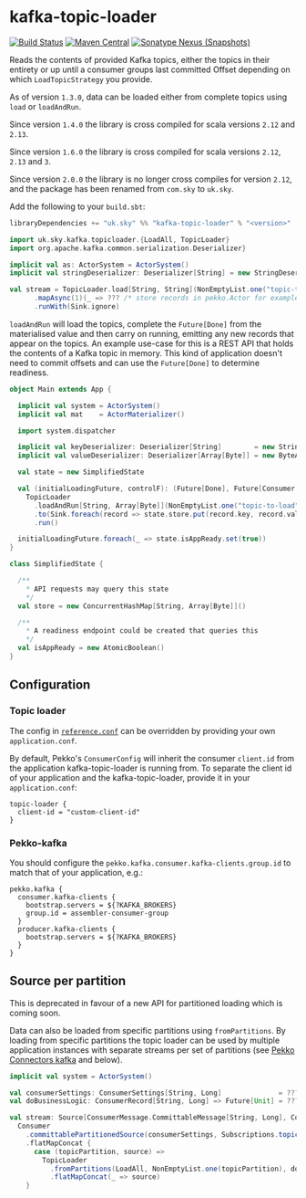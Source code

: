 # kafka-topic-loader

[![Build Status](https://app.travis-ci.com/sky-uk/kafka-topic-loader.svg?branch=master)](https://app.travis-ci.com/sky-uk/kafka-topic-loader)
[![Maven Central](https://img.shields.io/maven-central/v/uk.sky/kafka-topic-loader_2.13?color=orange)](https://mvnrepository.com/artifact/uk.sky/kafka-topic-loader)
[![Sonatype Nexus (Snapshots)](https://img.shields.io/nexus/s/uk.sky/kafka-topic-loader_2.13?label=snapshot&server=https%3A%2F%2Fs01.oss.sonatype.org)](https://s01.oss.sonatype.org/content/repositories/snapshots/uk/sky/kafka-topic-loader_2.13/)

Reads the contents of provided Kafka topics, either the topics in their entirety or up until a consumer groups last committed Offset depending on which `LoadTopicStrategy` you provide.

As of version `1.3.0`, data can be loaded either from complete topics using `load` or `loadAndRun`.

Since version `1.4.0` the library is cross compiled for scala versions `2.12` and `2.13`.

Since version `1.6.0` the library is cross compiled for scala versions `2.12`, `2.13` and `3`.

Since version `2.0.0` the library is no longer cross compiles for version `2.12`, and the package has been renamed from `com.sky` to `uk.sky`.

Add the following to your `build.sbt`:

```scala
libraryDependencies += "uk.sky" %% "kafka-topic-loader" % "<version>"
```

```scala
import uk.sky.kafka.topicloader.{LoadAll, TopicLoader}
import org.apache.kafka.common.serialization.Deserializer}

implicit val as: ActorSystem = ActorSystem()
implicit val stringDeserializer: Deserializer[String] = new StringDeserializer

val stream = TopicLoader.load[String, String](NonEmptyList.one("topic-to-load"), LoadAll)
      .mapAsync(1)(_ => ??? /* store records in pekko.Actor for example */)
      .runWith(Sink.ignore)
```

`loadAndRun` will load the topics, complete the `Future[Done]` from the materialised value and then carry on
running, emitting any new records that appear on the topics. An example use-case for this is a REST API that holds the
contents of a Kafka topic in memory. This kind of application doesn't need to commit offsets and can use the `Future[Done]` to determine readiness.

```scala
object Main extends App {

  implicit val system = ActorSystem()
  implicit val mat    = ActorMaterializer()

  import system.dispatcher

  implicit val keyDeserializer: Deserializer[String]        = new StringDeserializer
  implicit val valueDeserializer: Deserializer[Array[Byte]] = new ByteArrayDeserializer

  val state = new SimplifiedState

  val (initialLoadingFuture, controlF): (Future[Done], Future[Consumer.Control]) =
    TopicLoader
      .loadAndRun[String, Array[Byte]](NonEmptyList.one("topic-to-load"))
      .to(Sink.foreach(record => state.store.put(record.key, record.value)))
      .run()

  initialLoadingFuture.foreach(_ => state.isAppReady.set(true))
}

class SimplifiedState {

  /**
    * API requests may query this state
    */
  val store = new ConcurrentHashMap[String, Array[Byte]]()

  /**
    * A readiness endpoint could be created that queries this
    */
  val isAppReady = new AtomicBoolean()
}
```

## Configuration

### Topic loader

The config in [`reference.conf`](src/main/resources/reference.conf) can be overridden by providing your own `application.conf`.

By default, Pekko's `ConsumerConfig` will inherit the consumer `client.id` from the application kafka-topic-loader is running from. To separate the client id of your application and the kafka-topic-loader, provide it in your `application.conf`:

```hocon
topic-loader {
  client-id = "custom-client-id"
}
```

### Pekko-kafka

You should configure the `pekko.kafka.consumer.kafka-clients.group.id` to match that of your application, e.g.:

```hocon
pekko.kafka {
  consumer.kafka-clients {
    bootstrap.servers = ${?KAFKA_BROKERS}
    group.id = assembler-consumer-group
  }
  producer.kafka-clients {
    bootstrap.servers = ${?KAFKA_BROKERS}
  }
}
```

## Source per partition

This is deprecated in favour of a new API for partitioned loading which is coming soon.

Data can also be loaded from specific partitions using `fromPartitions`. By loading from specific partitions the topic
loader can be used by multiple application instances with separate streams per set of partitions (see [Pekko Connectors kafka](https://pekko.apache.org/docs/pekko-connectors-kafka/current/consumer.html#source-per-partition) and below).

```scala
implicit val system = ActorSystem()

val consumerSettings: ConsumerSettings[String, Long]              = ???
val doBusinessLogic: ConsumerRecord[String, Long] => Future[Unit] = ???

val stream: Source[ConsumerMessage.CommittableMessage[String, Long], Consumer.Control] =
  Consumer
    .committablePartitionedSource(consumerSettings, Subscriptions.topics("topic-to-load"))
    .flatMapConcat {
      case (topicPartition, source) =>
        TopicLoader
          .fromPartitions(LoadAll, NonEmptyList.one(topicPartition), doBusinessLogic, new LongDeserializer())
          .flatMapConcat(_ => source)
    }
```

